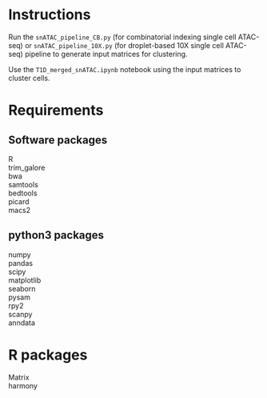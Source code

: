 # Instructions
Run the `snATAC_pipeline_CB.py` (for combinatorial indexing single cell ATAC-seq)  or `snATAC_pipeline_10X.py` (for droplet-based 10X single cell ATAC-seq) pipeline to generate input matrices for clustering.

Use the `T1D_merged_snATAC.ipynb` notebook using the input matrices to cluster cells.

# Requirements
## Software packages  
R    
trim_galore  
bwa  
samtools  
bedtools  
picard  
macs2  

## python3 packages
numpy  
pandas  
scipy  
matplotlib  
seaborn  
pysam  
rpy2  
scanpy  
anndata  

# R packages
Matrix  
harmony  

